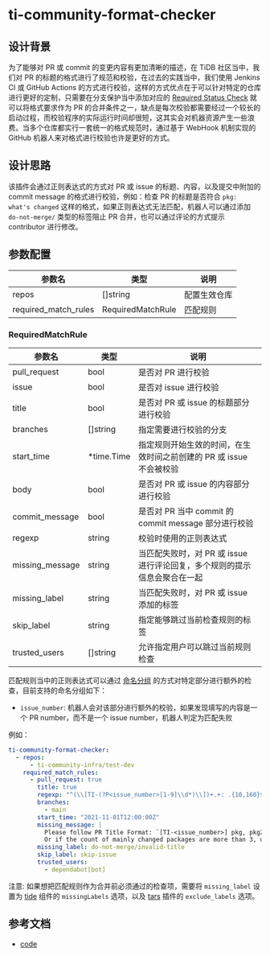 # ti-community-format-checker

## 设计背景

为了能够对 PR 或 commit 的变更内容有更加清晰的描述，在 TiDB 社区当中，我们对 PR 的标题的格式进行了规范和校验，在过去的实践当中，我们使用 Jenkins CI 或 GitHub Actions 的方式进行校验，这样的方式优点在于可以针对特定的仓库进行更好的定制，只需要在分支保护当中添加对应的 [Required Status Check](https://docs.github.com/en/repositories/configuring-branches-and-merges-in-your-repository/defining-the-mergeability-of-pull-requests/about-protected-branches#require-status-checks-before-merging) 就可以将格式要求作为 PR 的合并条件之一，缺点是每次校验都需要经过一个较长的启动过程，而校验程序的实际运行时间却很短，这其实会对机器资源产生一些浪费。当多个仓库都实行一套统一的格式规范时，通过基于 WebHook 机制实现的 GitHub 机器人来对格式进行校验也许是更好的方式。

## 设计思路

该插件会通过正则表达式的方式对 PR 或 issue 的标题、内容，以及提交中附加的 commit message 的格式进行校验，例如：检查 PR 的标题是否符合 `pkg: what's changed` 这样的格式，如果正则表达式无法匹配，机器人可以通过添加 `do-not-merge/` 类型的标签阻止 PR 合并，也可以通过评论的方式提示 contributor 进行修改。

## 参数配置 

| 参数名                  | 类型                | 说明     |
|----------------------|-------------------|--------|
| repos                | []string          | 配置生效仓库 |
| required_match_rules | RequiredMatchRule | 匹配规则   |

### RequiredMatchRule

| 参数名             | 类型         | 说明                                         |
|-----------------|------------|--------------------------------------------|
| pull_request    | bool       | 是否对 PR 进行校验                                |
| issue           | bool       | 是否对 issue 进行校验                             |
| title           | bool       | 是否对 PR 或 issue 的标题部分进行校验                   |
| branches        | []string   | 指定需要进行校验的分支                                |
| start_time      | *time.Time | 指定规则开始生效的时间，在生效时间之前创建的 PR 或 issue 不会被校验    |
| body            | bool       | 是否对  PR 或 issue 的内容部分进行校验                  |
| commit_message  | bool       | 是否对 PR 当中 commit 的 commit message 部分进行校验   |
| regexp          | string     | 校验时使用的正则表达式                                |
| missing_message | string     | 当匹配失败时，对 PR 或 issue 进行评论回复，多个规则的提示信息会聚合在一起 |
| missing_label   | string     | 当匹配失败时，对 PR 或 issue 添加的标签                  |
| skip_label      | string     | 指定能够跳过当前检查规则的标签                            |
| trusted_users   | []string   | 允许指定用户可以跳过当前规则检查                           |

匹配规则当中的正则表达式可以通过 [命名分组](https://pkg.go.dev/regexp#Regexp.SubexpNames) 的方式对特定部分进行额外的检查，目前支持的命名分组如下：

- `issue_number`: 机器人会对该部分进行额外的校验，如果发现填写的内容是一个 PR number，而不是一个 issue number，机器人判定为匹配失败

例如：

```yml
ti-community-format-checker:
  - repos:
      - ti-community-infra/test-dev
    required_match_rules:
      - pull_request: true
        title: true
        regexp: "^(\\[TI-(?P<issue_number>[1-9]\\d*)\\])+.+: .{10,160}$"
        branches:
          - main
        start_time: "2021-11-01T12:00:00Z"
        missing_message: |
          Please follow PR Title Format: `[TI-<issue_number>] pkg, pkg2, pkg3: what is changed`
          Or if the count of mainly changed packages are more than 3, use `[TI-<issue_number>] *: what is changed`
        missing_label: do-not-merge/invalid-title
        skip_label: skip-issue
        trusted_users:
          - dependabot[bot]
```

注意: 如果想把匹配规则作为合并前必须通过的检查项，需要将 `missing_label` 设置为 [tide](components/tide) 组件的 `missingLabels` 选项，以及 [tars](plugins/tars) 插件的 `exclude_labels` 选项。

## 参考文档

- [code](https://github.com/ti-community-infra/tichi/tree/master/internal/pkg/externalplugins/formatchecker)
